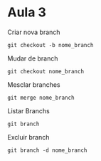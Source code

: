# Aula 3



Criar nova branch

```
git checkout -b nome_branch
```

Mudar de branch

```
git checkout nome_branch
```

Mesclar branches

```
git merge nome_branch
```

Listar Branchs
```
git branch
```

Excluir branch
```
git branch -d nome_branch
```